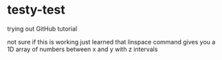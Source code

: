 # testy-test
trying out GitHub tutorial

not sure if this is working
just learned that linspace command gives you a 1D array of numbers between x and y with z intervals
